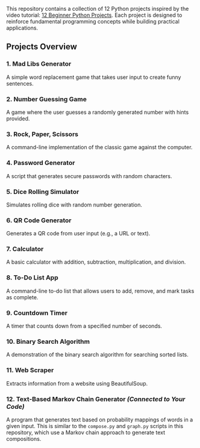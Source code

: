 This repository contains a collection of 12 Python projects inspired by the video tutorial: [12 Beginner Python Projects](https://youtu.be/8ext9G7xspg?feature=shared). Each project is designed to reinforce fundamental programming concepts while building practical applications.

## **Projects Overview**

### 1. Mad Libs Generator

A simple word replacement game that takes user input to create funny sentences.

### 2. Number Guessing Game

A game where the user guesses a randomly generated number with hints provided.

### 3. Rock, Paper, Scissors

A command-line implementation of the classic game against the computer.

### 4. Password Generator

A script that generates secure passwords with random characters.

### 5. Dice Rolling Simulator

Simulates rolling dice with random number generation.

### 6. QR Code Generator

Generates a QR code from user input (e.g., a URL or text).

### 7. Calculator

A basic calculator with addition, subtraction, multiplication, and division.

### 8. To-Do List App

A command-line to-do list that allows users to add, remove, and mark tasks as complete.

### 9. Countdown Timer

A timer that counts down from a specified number of seconds.

### 10. Binary Search Algorithm

A demonstration of the binary search algorithm for searching sorted lists.

### 11. Web Scraper

Extracts information from a website using BeautifulSoup.

### 12. Text-Based Markov Chain Generator *(Connected to Your Code)*

A program that generates text based on probability mappings of words in a given input. This is similar to the `compose.py` and `graph.py` scripts in this repository, which use a Markov chain approach to generate text compositions.


